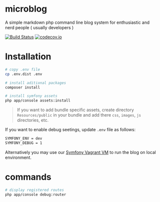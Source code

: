 # microblog
A simple markdown php command line blog system for enthusiastic and nerd people ( usually developers )

[![Build Status](https://travis-ci.org/klederson/microblog.svg?branch=master)](https://travis-ci.org/klederson/microblog)
[![codecov.io](https://codecov.io/github/klederson/microblog/coverage.svg?branch=master)](https://codecov.io/github/klederson/microblog?branch=master)

<!--
[![Latest Stable Version](https://poser.pugx.org/klederson/microblog/v/stable)](https://packagist.org/packages/klederson/microblog)
[![Total Downloads](https://poser.pugx.org/klederson/microblog/downloads)](https://packagist.org/packages/klederson/microblog)
[![License](https://poser.pugx.org/klederson/microblog/license)](https://packagist.org/packages/klederson/microblog)
[![Monthly Downloads](https://poser.pugx.org/klederson/microblog/d/monthly)](https://packagist.org/packages/klederson/microblog)
-->

# Installation

```bash
# copy .env file
cp .env.dist .env

# install aditional packages
composer install

# install symfony assets
php app/console assets:install
```

> If you want to add bundle specific assets, create directory `Resources/public` in your bundle and add there `css`, `images`, `js` directories, etc.

If you want to enable debug seetings, update `.env` file as follows:

```bash
SYMFONY_ENV = dev
SYMFONY_DEBUG = 1
```

Alternatively you may use our [Symfony Vagrant VM](https://github.com/kisphp/symfony-vagrant) to run the blog on local environment.

# commands

```bash
# display registered routes
php app/console debug:router
```